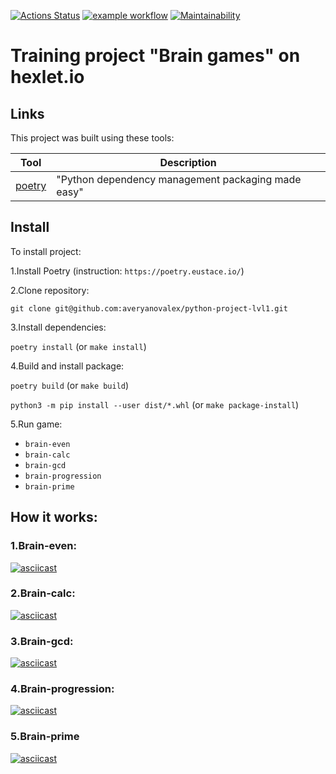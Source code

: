 [![Actions Status](https://github.com/averyanovalex/python-project-lvl1/workflows/hexlet-check/badge.svg)](https://github.com/averyanovalex/python-project-lvl1/actions/workflows/hexlet-check.yml)
[![example workflow](https://github.com/averyanovalex/python-project-lvl1/actions/workflows/ci.yml/badge.svg)](https://github.com/averyanovalex/python-project-lvl1/actions/workflows/ci.yml)
[![Maintainability](https://api.codeclimate.com/v1/badges/a99a88d28ad37a79dbf6/maintainability)](https://codeclimate.com/github/codeclimate/codeclimate/maintainability)

# Training project "Brain games" on hexlet.io

## Links

This project was built using these tools:

| Tool                                                                        | Description                                        |
|-----------------------------------------------------------------------------|----------------------------------------------------|
| [poetry](https://poetry.eustace.io/)                                        | "Python dependency management packaging made easy" |


## Install
To install project:

1.Install Poetry (instruction: `https://poetry.eustace.io/`)

2.Clone repository:

`git clone git@github.com:averyanovalex/python-project-lvl1.git`

3.Install dependencies:

`poetry install` (or `make install`)

4.Build and install package:

`poetry build` (or `make build`)

`python3 -m pip install --user dist/*.whl` (or `make package-install`)

5.Run game:

- `brain-even`
- `brain-calc`
- `brain-gcd`
- `brain-progression`
- `brain-prime`

## How it works:

### 1.Brain-even:
[![asciicast](https://asciinema.org/a/PZo6PiUdCWZNXQ5YQaYNxShUP.svg)](https://asciinema.org/a/PZo6PiUdCWZNXQ5YQaYNxShUP)

### 2.Brain-calc:
[![asciicast](https://asciinema.org/a/iMu4Oax949mEZaRdZjgFvgBdW.svg)](https://asciinema.org/a/iMu4Oax949mEZaRdZjgFvgBdW)

### 3.Brain-gcd:
[![asciicast](https://asciinema.org/a/KVPocRjyZF1NmziBazNxWzoQE.svg)](https://asciinema.org/a/KVPocRjyZF1NmziBazNxWzoQE)

### 4.Brain-progression:
[![asciicast](https://asciinema.org/a/T1jnOjyUTLDALv4FNuIexix6i.svg)](https://asciinema.org/a/T1jnOjyUTLDALv4FNuIexix6i)

### 5.Brain-prime
[![asciicast](https://asciinema.org/a/7OQC5IWI932lUzvWBH6UCRG1a.svg)](https://asciinema.org/a/7OQC5IWI932lUzvWBH6UCRG1a)
